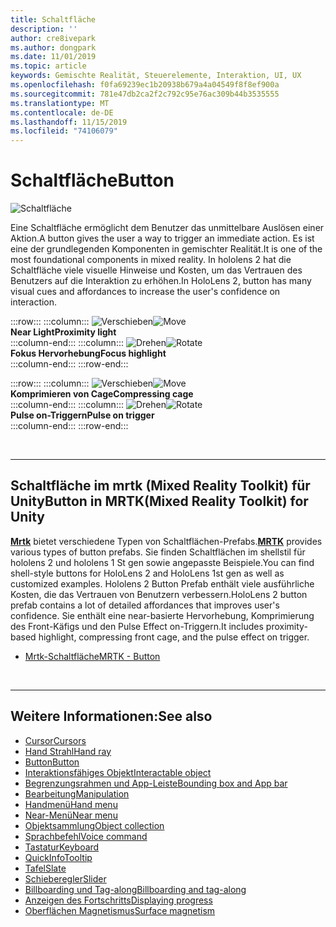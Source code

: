 ```yaml
---
title: Schaltfläche
description: ''
author: cre8ivepark
ms.author: dongpark
ms.date: 11/01/2019
ms.topic: article
keywords: Gemischte Realität, Steuerelemente, Interaktion, UI, UX
ms.openlocfilehash: f0fa69239ec1b20938b679a4a04549f8f8ef900a
ms.sourcegitcommit: 781e47db2ca2f2c792c95e76ac309b44b3535555
ms.translationtype: MT
ms.contentlocale: de-DE
ms.lasthandoff: 11/15/2019
ms.locfileid: "74106079"
---
```

# <a name="button"></a><span data-ttu-id="724be-103">Schaltfläche</span><span class="sxs-lookup"><span data-stu-id="724be-103">Button</span></span>

![Schaltfläche](images/UX/UX_Hero_Button.jpg)

<span data-ttu-id="724be-105">Eine Schaltfläche ermöglicht dem Benutzer das unmittelbare Auslösen einer Aktion.</span><span class="sxs-lookup"><span data-stu-id="724be-105">A button gives the user a way to trigger an immediate action.</span></span> <span data-ttu-id="724be-106">Es ist eine der grundlegenden Komponenten in gemischter Realität.</span><span class="sxs-lookup"><span data-stu-id="724be-106">It is one of the most foundational components in mixed reality.</span></span> <span data-ttu-id="724be-107">In hololens 2 hat die Schaltfläche viele visuelle Hinweise und Kosten, um das Vertrauen des Benutzers auf die Interaktion zu erhöhen.</span><span class="sxs-lookup"><span data-stu-id="724be-107">In HoloLens 2, button has many visual cues and affordances to increase the user's confidence on interaction.</span></span> 


:::row:::
    :::column:::
       <span data-ttu-id="724be-108">![Verschieben](images/UX/UX_Button_Affordance_ProximityLight.jpg)</span><span class="sxs-lookup"><span data-stu-id="724be-108">![Move](images/UX/UX_Button_Affordance_ProximityLight.jpg)</span></span><br>
       <span data-ttu-id="724be-109">**Near Light**</span><span class="sxs-lookup"><span data-stu-id="724be-109">**Proximity light**</span></span><br>
    :::column-end:::
    :::column:::
       <span data-ttu-id="724be-110">![Drehen](images/UX/UX_Button_Affordance_FocusHighlight.jpg)</span><span class="sxs-lookup"><span data-stu-id="724be-110">![Rotate](images/UX/UX_Button_Affordance_FocusHighlight.jpg)</span></span><br>
        <span data-ttu-id="724be-111">**Fokus Hervorhebung**</span><span class="sxs-lookup"><span data-stu-id="724be-111">**Focus highlight**</span></span><br>
    :::column-end:::
:::row-end:::

:::row:::
    :::column:::
       <span data-ttu-id="724be-112">![Verschieben](images/UX/UX_Button_Affordance_Compression.jpg)</span><span class="sxs-lookup"><span data-stu-id="724be-112">![Move](images/UX/UX_Button_Affordance_Compression.jpg)</span></span><br>
       <span data-ttu-id="724be-113">**Komprimieren von Cage**</span><span class="sxs-lookup"><span data-stu-id="724be-113">**Compressing cage**</span></span><br>
    :::column-end:::
    :::column:::
       <span data-ttu-id="724be-114">![Drehen](images/UX/UX_Button_Affordance_Pulse.jpg)</span><span class="sxs-lookup"><span data-stu-id="724be-114">![Rotate](images/UX/UX_Button_Affordance_Pulse.jpg)</span></span><br>
        <span data-ttu-id="724be-115">**Pulse on-Triggern**</span><span class="sxs-lookup"><span data-stu-id="724be-115">**Pulse on trigger**</span></span><br>
    :::column-end:::
:::row-end:::

<br>


---

## <a name="button-in-mrtkmixed-reality-toolkit-for-unity"></a><span data-ttu-id="724be-116">Schaltfläche im mrtk (Mixed Reality Toolkit) für Unity</span><span class="sxs-lookup"><span data-stu-id="724be-116">Button in MRTK(Mixed Reality Toolkit) for Unity</span></span>
<span data-ttu-id="724be-117">**[Mrtk](https://github.com/Microsoft/MixedRealityToolkit-Unity)** bietet verschiedene Typen von Schaltflächen-Prefabs.</span><span class="sxs-lookup"><span data-stu-id="724be-117">**[MRTK](https://github.com/Microsoft/MixedRealityToolkit-Unity)** provides various types of button prefabs.</span></span> <span data-ttu-id="724be-118">Sie finden Schaltflächen im shellstil für hololens 2 und hololens 1 St gen sowie angepasste Beispiele.</span><span class="sxs-lookup"><span data-stu-id="724be-118">You can find shell-style buttons for HoloLens 2 and HoloLens 1st gen as well as customized examples.</span></span> <span data-ttu-id="724be-119">Hololens 2 Button Prefab enthält viele ausführliche Kosten, die das Vertrauen von Benutzern verbessern.</span><span class="sxs-lookup"><span data-stu-id="724be-119">HoloLens 2 button prefab contains a lot of detailed affordances that improves user's confidence.</span></span> <span data-ttu-id="724be-120">Sie enthält eine near-basierte Hervorhebung, Komprimierung des Front-Käfigs und den Pulse Effect on-Triggern.</span><span class="sxs-lookup"><span data-stu-id="724be-120">It includes proximity-based highlight, compressing front cage, and the pulse effect on trigger.</span></span>

* [<span data-ttu-id="724be-121">Mrtk-Schaltfläche</span><span class="sxs-lookup"><span data-stu-id="724be-121">MRTK - Button</span></span>](https://microsoft.github.io/MixedRealityToolkit-Unity/Documentation/README_Button.html)



<br>

---


## <a name="see-also"></a><span data-ttu-id="724be-122">Weitere Informationen:</span><span class="sxs-lookup"><span data-stu-id="724be-122">See also</span></span>

* [<span data-ttu-id="724be-123">Cursor</span><span class="sxs-lookup"><span data-stu-id="724be-123">Cursors</span></span>](cursors.md)
* [<span data-ttu-id="724be-124">Hand Strahl</span><span class="sxs-lookup"><span data-stu-id="724be-124">Hand ray</span></span>](point-and-commit.md)
* [<span data-ttu-id="724be-125">Button</span><span class="sxs-lookup"><span data-stu-id="724be-125">Button</span></span>](button.md)
* [<span data-ttu-id="724be-126">Interaktionsfähiges Objekt</span><span class="sxs-lookup"><span data-stu-id="724be-126">Interactable object</span></span>](interactable-object.md)
* [<span data-ttu-id="724be-127">Begrenzungsrahmen und App-Leiste</span><span class="sxs-lookup"><span data-stu-id="724be-127">Bounding box and App bar</span></span>](app-bar-and-bounding-box.md)
* [<span data-ttu-id="724be-128">Bearbeitung</span><span class="sxs-lookup"><span data-stu-id="724be-128">Manipulation</span></span>](direct-manipulation.md)
* [<span data-ttu-id="724be-129">Handmenü</span><span class="sxs-lookup"><span data-stu-id="724be-129">Hand menu</span></span>](hand-menu.md)
* [<span data-ttu-id="724be-130">Near-Menü</span><span class="sxs-lookup"><span data-stu-id="724be-130">Near menu</span></span>](near-menu.md)
* [<span data-ttu-id="724be-131">Objektsammlung</span><span class="sxs-lookup"><span data-stu-id="724be-131">Object collection</span></span>](object-collection.md)
* [<span data-ttu-id="724be-132">Sprachbefehl</span><span class="sxs-lookup"><span data-stu-id="724be-132">Voice command</span></span>](voice-input.md)
* [<span data-ttu-id="724be-133">Tastatur</span><span class="sxs-lookup"><span data-stu-id="724be-133">Keyboard</span></span>](keyboard.md)
* [<span data-ttu-id="724be-134">QuickInfo</span><span class="sxs-lookup"><span data-stu-id="724be-134">Tooltip</span></span>](tooltip.md)
* [<span data-ttu-id="724be-135">Tafel</span><span class="sxs-lookup"><span data-stu-id="724be-135">Slate</span></span>](slate.md)
* [<span data-ttu-id="724be-136">Schieberegler</span><span class="sxs-lookup"><span data-stu-id="724be-136">Slider</span></span>](slider.md)
* [<span data-ttu-id="724be-137">Billboarding und Tag-along</span><span class="sxs-lookup"><span data-stu-id="724be-137">Billboarding and tag-along</span></span>](billboarding-and-tag-along.md)
* [<span data-ttu-id="724be-138">Anzeigen des Fortschritts</span><span class="sxs-lookup"><span data-stu-id="724be-138">Displaying progress</span></span>](progress.md)
* [<span data-ttu-id="724be-139">Oberflächen Magnetismus</span><span class="sxs-lookup"><span data-stu-id="724be-139">Surface magnetism</span></span>](surface-magnetism.md)
